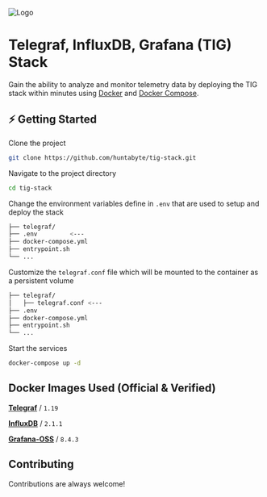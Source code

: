 
![Logo](https://user-images.githubusercontent.com/64506580/159311466-f720a877-6c76-403a-904d-134addbd6a86.png)


# Telegraf, InfluxDB, Grafana (TIG) Stack

Gain the ability to analyze and monitor telemetry data by deploying the TIG stack within minutes using [Docker](https://docs.docker.com/engine/install/) and [Docker Compose](https://docs.docker.com/compose/install/).




## ⚡️ Getting Started

Clone the project

```bash
git clone https://github.com/huntabyte/tig-stack.git
```

Navigate to the project directory

```bash
cd tig-stack
```

Change the environment variables define in `.env` that are used to setup and deploy the stack
```bash
├── telegraf/
├── .env         <---
├── docker-compose.yml
├── entrypoint.sh
└── ...
```

Customize the `telegraf.conf` file which will be mounted to the container as a persistent volume

```bash
├── telegraf/
│   ├── telegraf.conf <---
├── .env
├── docker-compose.yml
├── entrypoint.sh
└── ...
```

Start the services
```bash
docker-compose up -d
```
## Docker Images Used (Official & Verified)

[**Telegraf**](https://hub.docker.com/_/telegraf) / `1.19`

[**InfluxDB**](https://hub.docker.com/_/influxdb) / `2.1.1`

[**Grafana-OSS**](https://hub.docker.com/r/grafana/grafana-oss) / `8.4.3`



## Contributing

Contributions are always welcome!

